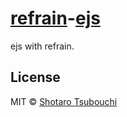 # [refrain]-[ejs]

ejs with refrain.



## License

MIT © [Shotaro Tsubouchi](https://github.com/shootaroo)


[refrain]:https://github.com/shootaroo/refrain
[ejs]:https://github.com/tj/ejs
